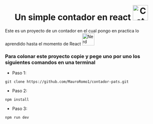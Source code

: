 <h1 align="center">Un simple contador en react <img src="https://raw.githubusercontent.com/Tarikul-Islam-Anik/Animated-Fluent-Emojis/master/Emojis/Animals/Cat.png" alt="Cat" width="50" height="50" /></h1>

Este es un proyecto de un contador en el cual pongo en practica lo aprendido hasta el momento de React <img src="https://raw.githubusercontent.com/Tarikul-Islam-Anik/Animated-Fluent-Emojis/master/Emojis/Smilies/Nerd%20Face.png" alt="Nerd Face" width="40" height="40" />

<h3>Para colonar este proyecto copie y pege uno por uno los siguientes comandos en una terminal</h3>

- Paso 1:
```
git clone https://github.com/MauroRomo1/contador-pats.git
```

- Paso 2:
```
npm install
```
- Paso 3:
```
npm run dev
```
